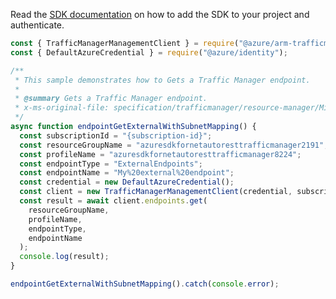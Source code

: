 Read the [SDK documentation](https://github.com/Azure/azure-sdk-for-js/blob/%40azure%2Farm-trafficmanager_6.0.1/sdk/trafficmanager/arm-trafficmanager/README.md) on how to add the SDK to your project and authenticate.

```javascript
const { TrafficManagerManagementClient } = require("@azure/arm-trafficmanager");
const { DefaultAzureCredential } = require("@azure/identity");

/**
 * This sample demonstrates how to Gets a Traffic Manager endpoint.
 *
 * @summary Gets a Traffic Manager endpoint.
 * x-ms-original-file: specification/trafficmanager/resource-manager/Microsoft.Network/stable/2018-08-01/examples/Endpoint-GET-External-WithSubnetMapping.json
 */
async function endpointGetExternalWithSubnetMapping() {
  const subscriptionId = "{subscription-id}";
  const resourceGroupName = "azuresdkfornetautoresttrafficmanager2191";
  const profileName = "azuresdkfornetautoresttrafficmanager8224";
  const endpointType = "ExternalEndpoints";
  const endpointName = "My%20external%20endpoint";
  const credential = new DefaultAzureCredential();
  const client = new TrafficManagerManagementClient(credential, subscriptionId);
  const result = await client.endpoints.get(
    resourceGroupName,
    profileName,
    endpointType,
    endpointName
  );
  console.log(result);
}

endpointGetExternalWithSubnetMapping().catch(console.error);
```
